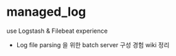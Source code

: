 # managed_log
use Logstash &amp; Filebeat experience

- Log file parsing 을 위한 batch server 구성 경험 wiki 정리
